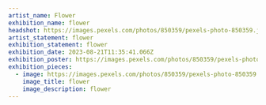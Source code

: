 ```yaml
---
artist_name: Flower
exhibition_name: flower
headshot: https://images.pexels.com/photos/850359/pexels-photo-850359.jpeg?auto=compress&cs=tinysrgb&dpr=1&w=500
artist_statement: flower
exhibition_statement: flower
exhibition_date: 2023-08-21T11:35:41.066Z
exhibition_poster: https://images.pexels.com/photos/850359/pexels-photo-850359.jpeg?auto=compress&cs=tinysrgb&dpr=1&w=500
exhibition_pieces:
  - image: https://images.pexels.com/photos/850359/pexels-photo-850359.jpeg?auto=compress&cs=tinysrgb&dpr=1&w=500
    image_title: flower
    image_description: flower
---
```

